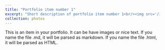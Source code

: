```yaml
---
title: "Portfolio item number 1"
excerpt: "Short description of portfolio item number 1<br/><img src='/images/ElCapFinal.jpg'>"
collection: photos
---
```


This is an item in your portfolio. It can be have images or nice text. If you name the file .md, it will be parsed as markdown. If you name the file .html, it will be parsed as HTML. 
